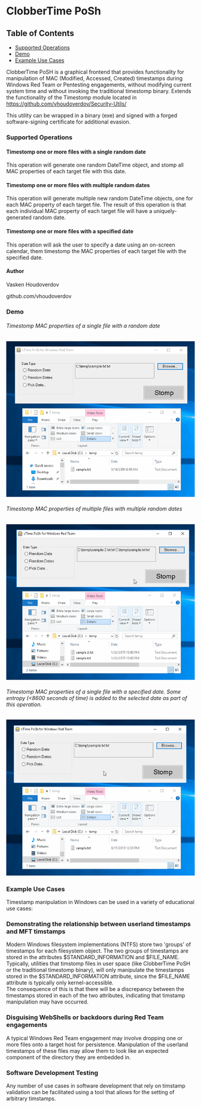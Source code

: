 # ClobberTime PoSh

## Table of Contents

* [Supported Operations](#operations)
* [Demo](#demo)
* [Example Use Cases](#use-cases)

ClobberTime PoSH is a graphical frontend that provides functionality for manipulation of MAC (Modified, Accessed, Created) timestamps during Windows Red Team or Pentesting engagements, without modifying current system time and without invoking the traditional timestomp binary.  Extends the functionality of the Timestomp module located in https://github.com/vhoudoverdov/Security-Utils/

This utility can be wrapped in a binary (exe) and signed with a forged software-signing certificate for additional evasion.

### <a name="operations"></a>Supported Operations
#### Timestomp one or more files with a single random date
This operation will generate one random DateTime object, and stomp all MAC properties of each target file with this date.

#### Timestomp one or more files with multiple random dates
This operation will generate multiple new random DateTime objects, one for each MAC property of each target file.  The result of this operation is that each individual MAC property of each target file will have a uniquely-generated random date.

#### Timestomp one or more files with a specified date
This operation will ask the user to specify a date using an on-screen calendar, them timestomp the MAC properties of each target file with the specified date.

#### Author
Vasken Houdoverdov

github.com/vhoudoverdov

### <a name="demo"></a>Demo
###### Timestomp MAC properties of a single file with a random date

![](demo/demo-single-file-single-date.gif)

###### Timestomp MAC properties of multiple files with multiple random dates

![](demo/demo-multiple-files-multiple-dates.gif)

###### Timestomp MAC properties of a single file with a specified date. Some entropy (<8600 seconds of time) is added to the selected date as part of this operation.

![](demo/demo-single-file-specific-date.gif)


### <a name="use-cases"></a>Example Use Cases
Timestamp manipulation in Windows can be used in a variety of educational use cases:
### Demonstrating the relationship between userland timestamps and MFT timstamps
Modern Windows filesystem implementations (NTFS) store two 'groups' of timestamps for each filesystem object.  The two groups of timestamps are stored in the attributes $STANDARD_INFORMATION and $FILE_NAME.  Typically, utilities that timstomp files in user space (like ClobberTime PoSH or the traditional timestomp binary), will only manipulate the timestamps stored in the $STANDARD_INFORMATION attribute, since the $FILE_NAME attribute is typically only kernel-accessible.  
The consequence of this is that there will be a discrepancy between the timestamps stored in each of the two attributes, indicating that timstamp manipulation may have occurred.

### Disguising WebShells or backdoors during Red Team engagements
A typical Windows Red Team engagement may involve dropping one or more files onto a target host for persistence.  Manipulation of the userland timestamps of these files may allow them to look like an expected component of the directory they are embedded in.

### Software Development Testing
Any number of use cases in software development that rely on timstamp validation can be facilitated using a tool that allows for the setting of arbitrary timstamps.
